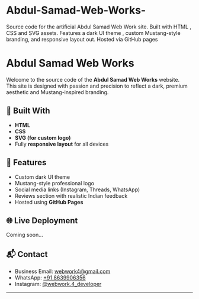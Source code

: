 # Abdul-Samad-Web-Works-
Source code for the artificial Abdul Samad Web Work site. Built with HTML , CSS and SVG assets. Features a dark UI theme , custom Mustang-style branding, and responsive layout out. Hosted via GitHub pages 
# Abdul Samad Web Works

Welcome to the source code of the **Abdul Samad Web Works** website.  
This site is designed with passion and precision to reflect a dark, premium aesthetic and Mustang-inspired branding.

## 🔧 Built With
- **HTML**
- **CSS**
- **SVG (for custom logo)**
- Fully **responsive layout** for all devices

## 🚀 Features
- Custom dark UI theme
- Mustang-style professional logo
- Social media links (Instagram, Threads, WhatsApp)
- Reviews section with realistic Indian feedback
- Hosted using **GitHub Pages**

## 🌐 Live Deployment
Coming soon...

## 📬 Contact
- Business Email: [webwork4@gmail.com](mailto:webwork4@gmail.com)
- WhatsApp: [+91 8639906356](https://wa.me/918639906356)
- Instagram: [@webwork.4_developer](https://instagram.com/webwork.4_developer)

---

